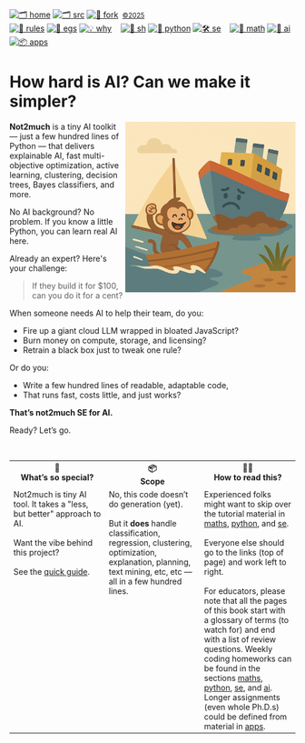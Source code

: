 &nbsp; <P>&nbsp;<a name=top><p>&nbsp;
           
[![🗂️ home](https://img.shields.io/badge/home-eee?style=flat)](http://not2much.github.io/se4ai)
[![🗂️ src](https://img.shields.io/badge/src-bbbbbb?style=flat)](/src/)
[![🔱 fork](https://img.shields.io/badge/fork-888888?style=flat&logo=github&logoColor=white)](https://github.com/not2much/se4ai/fork)
<small>&nbsp;[©2025](#)</small><br>
[![🧭 rules](https://img.shields.io/badge/guide-ff6f6f?style=flat)](/docs/rules.md)
[![📂 egs](https://img.shields.io/badge/egs-ff9999?style=flat)](/docs/egs.md)
[![💡 why](https://img.shields.io/badge/motivation-ffcccc?style=flat)](/docs/motives.md) &nbsp;&nbsp;
[![🐚 sh](https://img.shields.io/badge/sh-f1c40f?style=flat)](/docs/sh.md)
[![🐍 python](https://img.shields.io/badge/python-f39c12?style=flat)](/docs/python.md)
[![🛠 se](https://img.shields.io/badge/se-e67e22?style=flat)](/docs/se.md) &nbsp;&nbsp;
[![📐 math](https://img.shields.io/badge/maths-7fdb7f?style=flat)](/docs/maths.md)
[![🧠 ai](https://img.shields.io/badge/ai-2ecc71?style=flat)](/docs/a.md)
[![📦 apps](https://img.shields.io/badge/apps-27ae60?style=flat)](/docs/apps.md) &nbsp;&nbsp;


# How hard is AI? Can we make it simpler?

<img align=right src="/docs/img/not2much.png" width=300>

**Not2much** is a tiny AI toolkit — just a few hundred lines of Python — that delivers explainable AI, fast multi-objective optimization, active learning, clustering, decision trees, Bayes classifiers, and more.

No AI background? No problem. If you know a little Python, you can learn real AI here.

Already an expert? Here's your challenge:

> If they build it for $100, can you do it for a cent?

When someone needs AI to help their team, do you:

- Fire up a giant cloud LLM wrapped in bloated JavaScript?  
- Burn money on compute, storage, and licensing?  
- Retrain a black box just to tweak one rule?

Or do you:

- Write a few hundred lines of readable, adaptable code,  
- That runs fast, costs little, and just works?

**That’s not2much SE for AI.**

Ready? Let’s go.


<br clear=all>


<table width="100%">
  <tr>
    <th width="33%" valign="top">🌟 <br> <strong>What’s so special?</strong></th>
    <th width="33%" valign="top">📦 <br> <strong>Scope</strong></th>
    <th width="33%" valign="top">🧑‍💻 <br> <strong>How to  read this?</strong></th>
  </tr>
  <tr>
    <td valign="top">
            Not2much is tiny AI tool. It takes a "less, but better" approach to AI.
            <br><br>
      Want the vibe behind this project?
      <br><br>
      See the    <a href="/docs/rules.md">quick guide</a>.
    </td>
    <td valign="top">
    No, this code doesn’t do generation (yet).
      <br><br>
      But it <strong>does</strong> handle classification, regression, clustering, optimization, explanation, planning, text mining, etc, etc — all in a few hundred lines.
    </td>
    <td valign="top">
        Experienced folks might want to skip over the tutorial material in
         <a href="/docs/maths.md">maths</a>,
         <a href="/docs/python.md">python</a>, and
         <a href="/docs/se.md">se</a>.
<br><br>
    Everyone else should go to the links (top of page) and work left to right.
<br><br>
    For educators, please note that all the pages of this book start with a glossary of terms (to watch for) and end with a list of review questions. Weekly
coding
homeworks can be found  in the sections
         <a href="/docs/maths.md">maths</a>,
         <a href="/docs/python.md">python</a>,
         <a href="/docs/se.md">se</a>, and
         <a href="/docs/ai.md">ai</a>.     Longer assignments (even whole Ph.D.s) could be defined from material in
         <a href="/docs/apps.md">apps</a>.
    </td>
  </tr>
</table>


